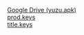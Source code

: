 [Google Drive (yuzu.apk)](https://drive.google.com/file/d/1Q3tNw4pu2C3q5r0fFb7YThcBykJ9rIqd/view?usp=drivesdk)
<br>
[prod.keys](/prod.keys)
<br>
[title.keys](/title.keys)
